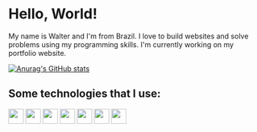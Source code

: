 <h1>Hello, World!</h1>

My name is Walter and I'm from Brazil. I love to build websites and solve problems using my programming skills. I'm currently working on my portfolio website.

[![Anurag's GitHub stats](https://github-readme-stats.vercel.app/api?username=wscneto)](https://github.com/anuraghazra/github-readme-stats)

<h2>Some technologies that I use:</h2>
<div>
  <img height="30" src="https://cdn.jsdelivr.net/gh/devicons/devicon/icons/html5/html5-plain.svg" />
  <img height="30" src="https://cdn.jsdelivr.net/gh/devicons/devicon/icons/css3/css3-plain.svg" />
  <img height="30" src="https://cdn.jsdelivr.net/gh/devicons/devicon/icons/javascript/javascript-plain.svg" />
  <img height="30" src="https://cdn.jsdelivr.net/gh/devicons/devicon/icons/bootstrap/bootstrap-plain-wordmark.svg" />
  <img height="30" src="https://cdn.jsdelivr.net/gh/devicons/devicon/icons/csharp/csharp-plain.svg" />
  <img height="30" src="https://cdn.jsdelivr.net/gh/devicons/devicon/icons/dotnetcore/dotnetcore-original.svg" />
  <img height="30" src="https://cdn.jsdelivr.net/gh/devicons/devicon/icons/mysql/mysql-original-wordmark.svg" />
</div>
